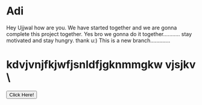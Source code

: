 # Adi
Hey Ujjwal how are you.
We have started together and we are gonna complete this project together.
Yes bro we gonna do it together...........
stay motivated and stay hungry.
thank u:)
This is a new branch.............
<html>
  <head>
    <title> MY WEBPAGE</title>
  </head>
  <body>
    <p><h1>
      kdvjvnjfkjwfjsnldfjgknmmgkw
      vjsjkv
    \</h1></p>
  <button type="button">Click Here!</button>
    </body>
  </html>
